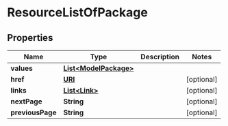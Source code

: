 

# ResourceListOfPackage

## Properties

Name | Type | Description | Notes
------------ | ------------- | ------------- | -------------
**values** | [**List&lt;ModelPackage&gt;**](ModelPackage.md) |  | 
**href** | [**URI**](URI.md) |  |  [optional]
**links** | [**List&lt;Link&gt;**](Link.md) |  |  [optional]
**nextPage** | **String** |  |  [optional]
**previousPage** | **String** |  |  [optional]



